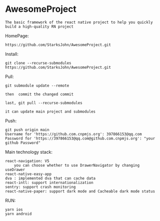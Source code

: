 # AwesomeProject

    The basic framework of the react native project to help you quickly build a high-quality RN project

HomePage:  
    
    https://github.com/StarksJohn/AwesomeProject.git

Install:

    git clone --recurse-submodules https://github.com/StarksJohn/AwesomeProject.git 
    
Pull:
    
    git submodule update --remote  
    
    then  commit the changed commit

    last, git pull --recurse-submodules

    it can update main project and submodules 

Push:
    
    git push origin main
    Username for 'https://github.com.cnpmjs.org': 397866153@qq.com
    Password for 'https://397866153@qq.com@github.com.cnpmjs.org': "your github Password"

Main technology stack:

    react-navigation: V5
        you can choose whether to use DrawerNavigator by changing useDrawer
    react-native-easy-app
    dva : implemented dva that can cache data
    react-intl: support internationalization
    sentry: support crash monitoring
    react-native-paper: support dark mode and Cacheable dark mode status
    
RUN: 

    yarn ios
    yarn android

    



